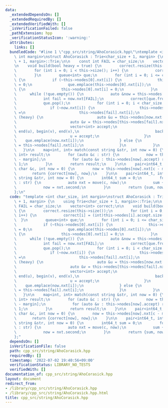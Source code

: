 ```yaml
---
data:
  _extendedDependsOn: []
  _extendedRequiredBy: []
  _extendedVerifiedWith: []
  _isVerificationFailed: false
  _pathExtension: hpp
  _verificationStatusIcon: ':warning:'
  attributes:
    links: []
  bundledCode: "#line 1 \"cpp_src/string/AhoCorasick.hpp\"\ntemplate <int char_size,\
    \ int margin>\nstruct AhoCorasick : Trie<char_size + 1, margin> {\n    using Trie<char_size\
    \ + 1, margin>::Trie;\n\n    const int FAIL = char_size;\n    vector<int> correct;\n\
    \n    void build(bool heavy = true) {\n        correct.resize(this->size());\n\
    \        for (int i = 0; i < this->size(); i++) {\n            correct[i] = (int)this->nodes[i].accept.size();\n\
    \        }\n        queue<int> que;\n        for (int i = 0; i <= char_size; i++)\
    \ {\n            if (~this->nodes[0].nxt[i]) {\n                this->nodes[this->nodes[0].nxt[i]].nxt[FAIL]\
    \ = 0;\n                que.emplace(this->nodes[0].nxt[i]);\n            } else\
    \ {\n                this->nodes[0].nxt[i] = 0;\n            }\n        }\n  \
    \      while (!que.empty()) {\n            auto &now = this->nodes[que.front()];\n\
    \            int fail = now.nxt[FAIL];\n            correct[que.front()] += correct[fail];\n\
    \            que.pop();\n            for (int i = 0; i < char_size; i++) {\n \
    \               if (~now.nxt[i]) {\n                    this->nodes[now.nxt[i]].nxt[FAIL]\
    \ =\n                        this->nodes[fail].nxt[i];\n                    if\
    \ (heavy) {\n                        auto &u = this->nodes[now.nxt[i]].accept;\n\
    \                        auto &v = this->nodes[this->nodes[fail].nxt[i]].accept;\n\
    \                        vector<int> accept;\n                        set_union(begin(u),\
    \ end(u), begin(v), end(v),\n                                  back_inserter(accept));\n\
    \                        u = accept;\n                    }\n                \
    \    que.emplace(now.nxt[i]);\n                } else {\n                    now.nxt[i]\
    \ = this->nodes[fail].nxt[i];\n                }\n            }\n        }\n \
    \   }\n\n    map<int, int> match(const string &str, int now = 0) {\n        map<int,\
    \ int> result;\n        for (auto &c : str) {\n            now = this->nodes[now].nxt[c\
    \ - margin];\n            for (auto &v : this->nodes[now].accept) result[v] +=\
    \ 1;\n        }\n        return result;\n    }\n\n    pair<int64_t, int> move(const\
    \ char &c, int now = 0) {\n        now = this->nodes[now].nxt[c - margin];\n \
    \       return {correct[now], now};\n    }\n\n    pair<int64_t, int> move(const\
    \ string &str, int now = 0) {\n        int64_t sum = 0;\n        for (auto &c\
    \ : str) {\n            auto nxt = move(c, now);\n            sum += nxt.first;\n\
    \            now = nxt.second;\n        }\n        return {sum, now};\n    }\n\
    };\n"
  code: "template <int char_size, int margin>\nstruct AhoCorasick : Trie<char_size\
    \ + 1, margin> {\n    using Trie<char_size + 1, margin>::Trie;\n\n    const int\
    \ FAIL = char_size;\n    vector<int> correct;\n\n    void build(bool heavy = true)\
    \ {\n        correct.resize(this->size());\n        for (int i = 0; i < this->size();\
    \ i++) {\n            correct[i] = (int)this->nodes[i].accept.size();\n      \
    \  }\n        queue<int> que;\n        for (int i = 0; i <= char_size; i++) {\n\
    \            if (~this->nodes[0].nxt[i]) {\n                this->nodes[this->nodes[0].nxt[i]].nxt[FAIL]\
    \ = 0;\n                que.emplace(this->nodes[0].nxt[i]);\n            } else\
    \ {\n                this->nodes[0].nxt[i] = 0;\n            }\n        }\n  \
    \      while (!que.empty()) {\n            auto &now = this->nodes[que.front()];\n\
    \            int fail = now.nxt[FAIL];\n            correct[que.front()] += correct[fail];\n\
    \            que.pop();\n            for (int i = 0; i < char_size; i++) {\n \
    \               if (~now.nxt[i]) {\n                    this->nodes[now.nxt[i]].nxt[FAIL]\
    \ =\n                        this->nodes[fail].nxt[i];\n                    if\
    \ (heavy) {\n                        auto &u = this->nodes[now.nxt[i]].accept;\n\
    \                        auto &v = this->nodes[this->nodes[fail].nxt[i]].accept;\n\
    \                        vector<int> accept;\n                        set_union(begin(u),\
    \ end(u), begin(v), end(v),\n                                  back_inserter(accept));\n\
    \                        u = accept;\n                    }\n                \
    \    que.emplace(now.nxt[i]);\n                } else {\n                    now.nxt[i]\
    \ = this->nodes[fail].nxt[i];\n                }\n            }\n        }\n \
    \   }\n\n    map<int, int> match(const string &str, int now = 0) {\n        map<int,\
    \ int> result;\n        for (auto &c : str) {\n            now = this->nodes[now].nxt[c\
    \ - margin];\n            for (auto &v : this->nodes[now].accept) result[v] +=\
    \ 1;\n        }\n        return result;\n    }\n\n    pair<int64_t, int> move(const\
    \ char &c, int now = 0) {\n        now = this->nodes[now].nxt[c - margin];\n \
    \       return {correct[now], now};\n    }\n\n    pair<int64_t, int> move(const\
    \ string &str, int now = 0) {\n        int64_t sum = 0;\n        for (auto &c\
    \ : str) {\n            auto nxt = move(c, now);\n            sum += nxt.first;\n\
    \            now = nxt.second;\n        }\n        return {sum, now};\n    }\n\
    };"
  dependsOn: []
  isVerificationFile: false
  path: cpp_src/string/AhoCorasick.hpp
  requiredBy: []
  timestamp: '2022-07-02 19:40:56+09:00'
  verificationStatus: LIBRARY_NO_TESTS
  verifiedWith: []
documentation_of: cpp_src/string/AhoCorasick.hpp
layout: document
redirect_from:
- /library/cpp_src/string/AhoCorasick.hpp
- /library/cpp_src/string/AhoCorasick.hpp.html
title: cpp_src/string/AhoCorasick.hpp
---
```

